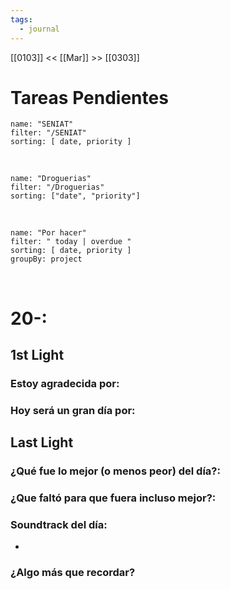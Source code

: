 ```yaml
---
tags:
  - journal
---
```

[[0103]]  <<  [[Mar]]  >> [[0303]]  

# Tareas Pendientes

```todoist
name: "SENIAT"
filter: "/SENIAT"
sorting: [ date, priority ]
```

<br/>

```todoist
name: "Droguerias"
filter: "/Droguerias"
sorting: ["date", "priority"]
```

<br/>

```todoist
name: "Por hacer"
filter: " today | overdue "
sorting: [ date, priority ]
groupBy: project
```

<br/>


# 20-:
## 1st Light
### Estoy agradecida por: 

### Hoy será un gran día por:

## Last Light
### ¿Qué fue lo mejor (o menos peor) del día?:

### ¿Que faltó para que fuera incluso mejor?:
### Soundtrack del día:
-
### ¿Algo más que recordar?


